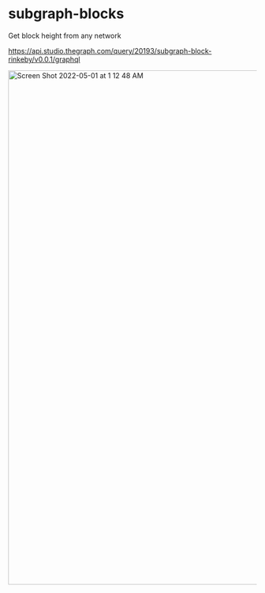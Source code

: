 # subgraph-blocks
Get block height from any network


https://api.studio.thegraph.com/query/20193/subgraph-block-rinkeby/v0.0.1/graphql

<img width="1042" alt="Screen Shot 2022-05-01 at 1 12 48 AM" src="https://user-images.githubusercontent.com/19412160/166133180-d30f720e-464d-4f5f-9689-9ea2fa79b112.png">
